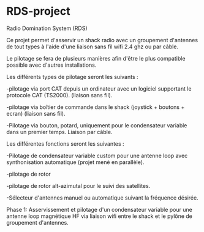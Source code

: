 # RDS-project
Radio Domination System (RDS) 

Ce projet permet d'asservir un shack radio avec un groupement d'antennes de tout types à l'aide d'une liaison sans fil wifi 2.4 ghz ou par câble. 

Le pilotage se fera de plusieurs manières afin d'être le plus compatible possible avec d'autres installations. 

Les différents types de pilotage seront les suivants :

-pilotage via port CAT depuis un ordinateur avec un logiciel supportant le protocole CAT (TS2000). (liaison sans fil). 

-pilotage via boîtier de commande dans le shack (joystick + boutons + ecran) (liaison sans fil). 

-Pilotage via bouton, potard, uniquement pour le condensateur variable dans un premier temps. Liaison par câble. 

Les différentes fonctions seront les suivantes :

-Pilotage de condensateur variable custom pour une antenne loop avec synthonisation automatique (projet mené en parallèle). 

-pilotage de rotor

-pilotage de rotor alt-azimutal pour le suivi des satellites. 

-Sélecteur d'antennes manuel ou automatique suivant la fréquence désirée. 


Phase 1: Asservissement et pilotage d'un condensateur variable pour une antenne loop magnétique HF via liaison wifi entre le shack et le pylône de groupement d'antennes. 


